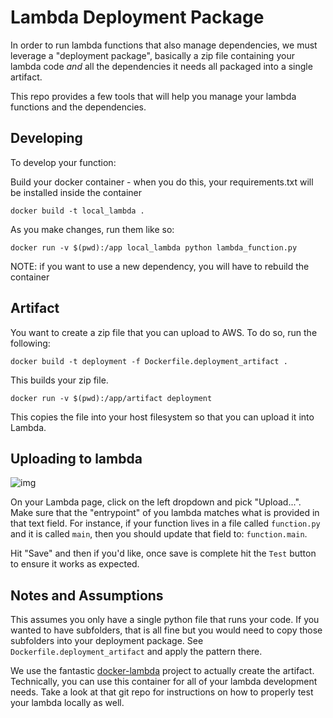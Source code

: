 # Lambda Deployment Package

In order to run lambda functions that also manage dependencies, we must leverage a "deployment package", basically a zip file containing your lambda code _and_ all the dependencies it needs all packaged into a single artifact.

This repo provides a few tools that will help you manage your lambda functions and the dependencies.

## Developing

To develop your function:

Build your docker container - when you do this, your requirements.txt will be installed inside the container
```
docker build -t local_lambda .
```

As you make changes, run them like so:

```
docker run -v $(pwd):/app local_lambda python lambda_function.py
```

NOTE: if you want to use a new dependency, you will have to rebuild the container

## Artifact

You want to create a zip file that you can upload to AWS. To do so, run the following:

```
docker build -t deployment -f Dockerfile.deployment_artifact .
```

This builds your zip file.

```
docker run -v $(pwd):/app/artifact deployment
```

This copies the file into your host filesystem so that you can upload it into Lambda.

## Uploading to lambda

![img](https://github.com/mottaquikarim/STA9760_simple_deployment_package/blob/master/assets/Screen%20Shot%202020-05-16%20at%202.42.36%20PM.png?raw=true)

On your Lambda page, click on the left dropdown and pick "Upload...". Make sure that the "entrypoint" of you lambda matches what is provided in that text field. For instance, if your function lives in a file called `function.py` and it is called `main`, then you should update that field to: `function.main`.

Hit "Save" and then if you'd like, once save is complete hit the `Test` button to ensure it works as expected.

## Notes and Assumptions

This assumes you only have a single python file that runs your code. If you wanted to have subfolders, that is all fine but you would need to copy those subfolders into your deployment package. See `Dockerfile.deployment_artifact` and apply the pattern there.

We use the fantastic [docker-lambda](https://github.com/lambci/docker-lambda/blob/master/README.md) project to actually create the artifact. Technically, you can use this container for all of your lambda development needs. Take a look at that git repo for instructions on how to properly test your lambda locally as well.

